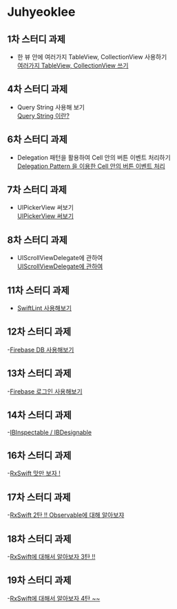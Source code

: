 # Juhyeoklee

## 1차 스터디 과제

- 한 뷰 안에 여러가지 TableView, CollectionView 사용하기  
  [여러가지 TableView, CollectionView 쓰기](https://juhyeoklee.github.io/ios/ios-post04/)

## 4차 스터디 과제

- Query String 사용해 보기  
  [Query String 이란?](https://juhyeoklee.github.io/ios/ios-post05/)

## 6차 스터디 과제
- Delegation 패턴을 활용하여 Cell 안의 버튼 이벤트 처리하기  
  [Delegation Pattern 을 이용한 Cell 안의 버튼 이벤트 처리](https://juhyeoklee.github.io/ios/ios-post06/)

## 7차 스터디 과제
- UIPickerView 써보기  
[UIPickerView 써보기](https://juhyeoklee.github.io/ios/ios-post07/)

## 8차 스터디 과제
- UIScrollViewDelegate에 관하여  
[UIScrollViewDelegate에 관하여](https://github.com/iOS-SOPT-iNNovation/Juhyeoklee/blob/master/8%EC%B0%A8%20%EC%8A%A4%ED%84%B0%EB%94%94%20%EA%B3%BC%EC%A0%9C.md)

## 11차 스터디 과제
- [SwiftLint 사용해보기](https://hereismyblog.tistory.com/2)

## 12차 스터디 과제  
-[Firebase DB 사용해보기](https://hereismyblog.tistory.com/3)

## 13차 스터디 과제
-[Firebase 로그인 사용해보기](https://hereismyblog.tistory.com/manage/posts)

## 14차 스터디 과제
-[IBInspectable / IBDesignable](https://hereismyblog.tistory.com/5)

## 16차 스터디 과제
-[RxSwift 맛만 보자 !](https://hereismyblog.tistory.com/6)

## 17차 스터디 과제  
-[RxSwift 2탄 !! Observable에 대해 알아보쟈](https://hereismyblog.tistory.com/7)


## 18차 스터디 과제
-[RxSwift에 대해서 알아보자 3탄 !!](https://hereismyblog.tistory.com/8)


## 19차 스터디 과제
-[RxSwift에 대해서 알아보자 4탄 ~~](https://hereismyblog.tistory.com/9)
